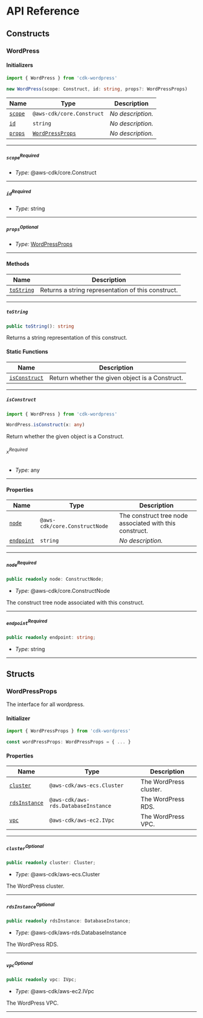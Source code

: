 # API Reference <a name="API Reference" id="api-reference"></a>

## Constructs <a name="Constructs" id="Constructs"></a>

### WordPress <a name="WordPress" id="cdk-wordpress.WordPress"></a>

#### Initializers <a name="Initializers" id="cdk-wordpress.WordPress.Initializer"></a>

```typescript
import { WordPress } from 'cdk-wordpress'

new WordPress(scope: Construct, id: string, props?: WordPressProps)
```

| **Name** | **Type** | **Description** |
| --- | --- | --- |
| <code><a href="#cdk-wordpress.WordPress.Initializer.parameter.scope">scope</a></code> | <code>@aws-cdk/core.Construct</code> | *No description.* |
| <code><a href="#cdk-wordpress.WordPress.Initializer.parameter.id">id</a></code> | <code>string</code> | *No description.* |
| <code><a href="#cdk-wordpress.WordPress.Initializer.parameter.props">props</a></code> | <code><a href="#cdk-wordpress.WordPressProps">WordPressProps</a></code> | *No description.* |

---

##### `scope`<sup>Required</sup> <a name="scope" id="cdk-wordpress.WordPress.Initializer.parameter.scope"></a>

- *Type:* @aws-cdk/core.Construct

---

##### `id`<sup>Required</sup> <a name="id" id="cdk-wordpress.WordPress.Initializer.parameter.id"></a>

- *Type:* string

---

##### `props`<sup>Optional</sup> <a name="props" id="cdk-wordpress.WordPress.Initializer.parameter.props"></a>

- *Type:* <a href="#cdk-wordpress.WordPressProps">WordPressProps</a>

---

#### Methods <a name="Methods" id="Methods"></a>

| **Name** | **Description** |
| --- | --- |
| <code><a href="#cdk-wordpress.WordPress.toString">toString</a></code> | Returns a string representation of this construct. |

---

##### `toString` <a name="toString" id="cdk-wordpress.WordPress.toString"></a>

```typescript
public toString(): string
```

Returns a string representation of this construct.

#### Static Functions <a name="Static Functions" id="Static Functions"></a>

| **Name** | **Description** |
| --- | --- |
| <code><a href="#cdk-wordpress.WordPress.isConstruct">isConstruct</a></code> | Return whether the given object is a Construct. |

---

##### `isConstruct` <a name="isConstruct" id="cdk-wordpress.WordPress.isConstruct"></a>

```typescript
import { WordPress } from 'cdk-wordpress'

WordPress.isConstruct(x: any)
```

Return whether the given object is a Construct.

###### `x`<sup>Required</sup> <a name="x" id="cdk-wordpress.WordPress.isConstruct.parameter.x"></a>

- *Type:* any

---

#### Properties <a name="Properties" id="Properties"></a>

| **Name** | **Type** | **Description** |
| --- | --- | --- |
| <code><a href="#cdk-wordpress.WordPress.property.node">node</a></code> | <code>@aws-cdk/core.ConstructNode</code> | The construct tree node associated with this construct. |
| <code><a href="#cdk-wordpress.WordPress.property.endpoint">endpoint</a></code> | <code>string</code> | *No description.* |

---

##### `node`<sup>Required</sup> <a name="node" id="cdk-wordpress.WordPress.property.node"></a>

```typescript
public readonly node: ConstructNode;
```

- *Type:* @aws-cdk/core.ConstructNode

The construct tree node associated with this construct.

---

##### `endpoint`<sup>Required</sup> <a name="endpoint" id="cdk-wordpress.WordPress.property.endpoint"></a>

```typescript
public readonly endpoint: string;
```

- *Type:* string

---


## Structs <a name="Structs" id="Structs"></a>

### WordPressProps <a name="WordPressProps" id="cdk-wordpress.WordPressProps"></a>

The interface for all wordpress.

#### Initializer <a name="Initializer" id="cdk-wordpress.WordPressProps.Initializer"></a>

```typescript
import { WordPressProps } from 'cdk-wordpress'

const wordPressProps: WordPressProps = { ... }
```

#### Properties <a name="Properties" id="Properties"></a>

| **Name** | **Type** | **Description** |
| --- | --- | --- |
| <code><a href="#cdk-wordpress.WordPressProps.property.cluster">cluster</a></code> | <code>@aws-cdk/aws-ecs.Cluster</code> | The WordPress cluster. |
| <code><a href="#cdk-wordpress.WordPressProps.property.rdsInstance">rdsInstance</a></code> | <code>@aws-cdk/aws-rds.DatabaseInstance</code> | The WordPress RDS. |
| <code><a href="#cdk-wordpress.WordPressProps.property.vpc">vpc</a></code> | <code>@aws-cdk/aws-ec2.IVpc</code> | The WordPress VPC. |

---

##### `cluster`<sup>Optional</sup> <a name="cluster" id="cdk-wordpress.WordPressProps.property.cluster"></a>

```typescript
public readonly cluster: Cluster;
```

- *Type:* @aws-cdk/aws-ecs.Cluster

The WordPress cluster.

---

##### `rdsInstance`<sup>Optional</sup> <a name="rdsInstance" id="cdk-wordpress.WordPressProps.property.rdsInstance"></a>

```typescript
public readonly rdsInstance: DatabaseInstance;
```

- *Type:* @aws-cdk/aws-rds.DatabaseInstance

The WordPress RDS.

---

##### `vpc`<sup>Optional</sup> <a name="vpc" id="cdk-wordpress.WordPressProps.property.vpc"></a>

```typescript
public readonly vpc: IVpc;
```

- *Type:* @aws-cdk/aws-ec2.IVpc

The WordPress VPC.

---




